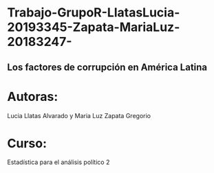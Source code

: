 # Trabajo-GrupoR-LlatasLucia-20193345-Zapata-MariaLuz-20183247-
## **Los factores de corrupción en América Latina**
# Autoras:
Lucia Llatas Alvarado y Maria Luz Zapata Gregorio
# Curso:
Estadística para el análisis político 2
